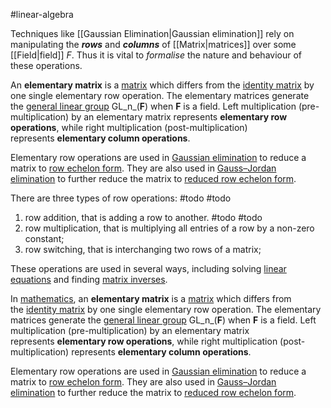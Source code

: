 #linear-algebra 

Techniques like [[Gaussian Elimination|Gaussian elimination]] rely on manipulating the ***rows*** and ***columns*** of [[Matrix|matrices]] over some [[Field|field]] $F$. Thus it is vital to *formalise* the nature and behaviour of these operations. 


An **elementary matrix** is a [matrix](https://en.wikipedia.org/wiki/Matrix_(mathematics) "Matrix (mathematics)") which differs from the [identity matrix](https://en.wikipedia.org/wiki/Identity_matrix "Identity matrix") by one single elementary row operation. The elementary matrices generate the [general linear group](https://en.wikipedia.org/wiki/General_linear_group "General linear group") GL_n_(**F**) when **F** is a field. Left multiplication (pre-multiplication) by an elementary matrix represents **elementary row operations**, while right multiplication (post-multiplication) represents **elementary column operations**.

Elementary row operations are used in [Gaussian elimination](https://en.wikipedia.org/wiki/Gaussian_elimination "Gaussian elimination") to reduce a matrix to [row echelon form](https://en.wikipedia.org/wiki/Row_echelon_form "Row echelon form"). They are also used in [Gauss–Jordan elimination](https://en.wikipedia.org/wiki/Gauss%E2%80%93Jordan_elimination "Gauss–Jordan elimination") to further reduce the matrix to [reduced row echelon form](https://en.wikipedia.org/wiki/Reduced_row_echelon_form "Reduced row echelon form").




There are three types of row operations: #todo #todo

1. row addition, that is adding a row to another. #todo #todo
2. row multiplication, that is multiplying all entries of a row by a non-zero constant;
3. row switching, that is interchanging two rows of a matrix;

These operations are used in several ways, including solving [linear equations](https://en.wikipedia.org/wiki/Linear_equation) and finding [matrix inverses](https://en.wikipedia.org/wiki/Matrix_inverse "Matrix inverse").

In [mathematics](https://en.wikipedia.org/wiki/Mathematics "Mathematics"), an **elementary matrix** is a [matrix](https://en.wikipedia.org/wiki/Matrix_(mathematics) "Matrix (mathematics)") which differs from the [identity matrix](https://en.wikipedia.org/wiki/Identity_matrix "Identity matrix") by one single elementary row operation. The elementary matrices generate the [general linear group](https://en.wikipedia.org/wiki/General_linear_group "General linear group") GL_n_(**F**) when **F** is a field. Left multiplication (pre-multiplication) by an elementary matrix represents **elementary row operations**, while right multiplication (post-multiplication) represents **elementary column operations**.

Elementary row operations are used in [Gaussian elimination](https://en.wikipedia.org/wiki/Gaussian_elimination "Gaussian elimination") to reduce a matrix to [row echelon form](https://en.wikipedia.org/wiki/Row_echelon_form "Row echelon form"). They are also used in [Gauss–Jordan elimination](https://en.wikipedia.org/wiki/Gauss%E2%80%93Jordan_elimination "Gauss–Jordan elimination") to further reduce the matrix to [reduced row echelon form](https://en.wikipedia.org/wiki/Reduced_row_echelon_form).

